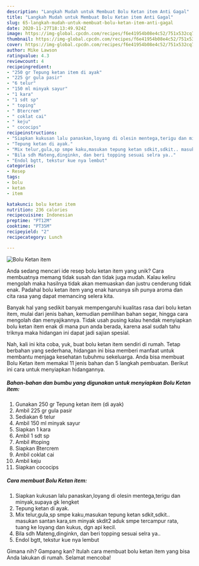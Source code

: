 ```yaml
---
description: "Langkah Mudah untuk Membuat Bolu Ketan item Anti Gagal"
title: "Langkah Mudah untuk Membuat Bolu Ketan item Anti Gagal"
slug: 65-langkah-mudah-untuk-membuat-bolu-ketan-item-anti-gagal
date: 2020-11-27T18:13:49.924Z
image: https://img-global.cpcdn.com/recipes/f6e41954b08e4c52/751x532cq70/bolu-ketan-item-foto-resep-utama.jpg
thumbnail: https://img-global.cpcdn.com/recipes/f6e41954b08e4c52/751x532cq70/bolu-ketan-item-foto-resep-utama.jpg
cover: https://img-global.cpcdn.com/recipes/f6e41954b08e4c52/751x532cq70/bolu-ketan-item-foto-resep-utama.jpg
author: Mike Lawson
ratingvalue: 4.3
reviewcount: 4
recipeingredient:
- "250 gr Tepung ketan item di ayak"
- "225 gr gula pasir"
- "6 telur"
- "150 ml minyak sayur"
- "1 kara"
- "1 sdt sp"
- " toping"
- " Btercrem"
- " coklat cai"
- " keju"
- " cococips"
recipeinstructions:
- "Siapkan kukusan lalu panaskan,loyang di olesin mentega,terigu dan minyak,supaya gk lengket"
- "Tepung ketan di ayak."
- "Mix telur,gula,sp smpe kaku,masukan tepung ketan sdkit,sdkit.. masukan santan kara,sm minyak skdit2 aduk smpe tercampur rata, tuang ke loyang dan kukus, dgn api kecil."
- "Bila sdh Mateng,dinginkn, dan beri topping sesuai selra ya.."
- "Endol bgtt, tekstur kue nya lembut"
categories:
- Resep
tags:
- bolu
- ketan
- item

katakunci: bolu ketan item 
nutrition: 236 calories
recipecuisine: Indonesian
preptime: "PT12M"
cooktime: "PT35M"
recipeyield: "2"
recipecategory: Lunch

---
```



![Bolu Ketan item](https://img-global.cpcdn.com/recipes/f6e41954b08e4c52/751x532cq70/bolu-ketan-item-foto-resep-utama.jpg)

Anda sedang mencari ide resep bolu ketan item yang unik? Cara membuatnya memang tidak susah dan tidak juga mudah. Kalau keliru mengolah maka hasilnya tidak akan memuaskan dan justru cenderung tidak enak. Padahal bolu ketan item yang enak harusnya sih punya aroma dan cita rasa yang dapat memancing selera kita.

Banyak hal yang sedikit banyak mempengaruhi kualitas rasa dari bolu ketan item, mulai dari jenis bahan, kemudian pemilihan bahan segar, hingga cara mengolah dan menyajikannya. Tidak usah pusing kalau hendak menyiapkan bolu ketan item enak di mana pun anda berada, karena asal sudah tahu triknya maka hidangan ini dapat jadi sajian spesial.




Nah, kali ini kita coba, yuk, buat bolu ketan item sendiri di rumah. Tetap berbahan yang sederhana, hidangan ini bisa memberi manfaat untuk membantu menjaga kesehatan tubuhmu sekeluarga. Anda bisa membuat Bolu Ketan item memakai 11 jenis bahan dan 5 langkah pembuatan. Berikut ini cara untuk menyiapkan hidangannya.

<!--inarticleads1-->

##### Bahan-bahan dan bumbu yang digunakan untuk menyiapkan Bolu Ketan item:

1. Gunakan 250 gr Tepung ketan item (di ayak)
1. Ambil 225 gr gula pasir
1. Sediakan 6 telur
1. Ambil 150 ml minyak sayur
1. Siapkan 1 kara
1. Ambil 1 sdt sp
1. Ambil  #toping
1. Siapkan  Btercrem
1. Ambil  coklat cai
1. Ambil  keju
1. Siapkan  cococips




<!--inarticleads2-->

##### Cara membuat Bolu Ketan item:

1. Siapkan kukusan lalu panaskan,loyang di olesin mentega,terigu dan minyak,supaya gk lengket
1. Tepung ketan di ayak.
1. Mix telur,gula,sp smpe kaku,masukan tepung ketan sdkit,sdkit.. masukan santan kara,sm minyak skdit2 aduk smpe tercampur rata, tuang ke loyang dan kukus, dgn api kecil.
1. Bila sdh Mateng,dinginkn, dan beri topping sesuai selra ya..
1. Endol bgtt, tekstur kue nya lembut




Gimana nih? Gampang kan? Itulah cara membuat bolu ketan item yang bisa Anda lakukan di rumah. Selamat mencoba!
